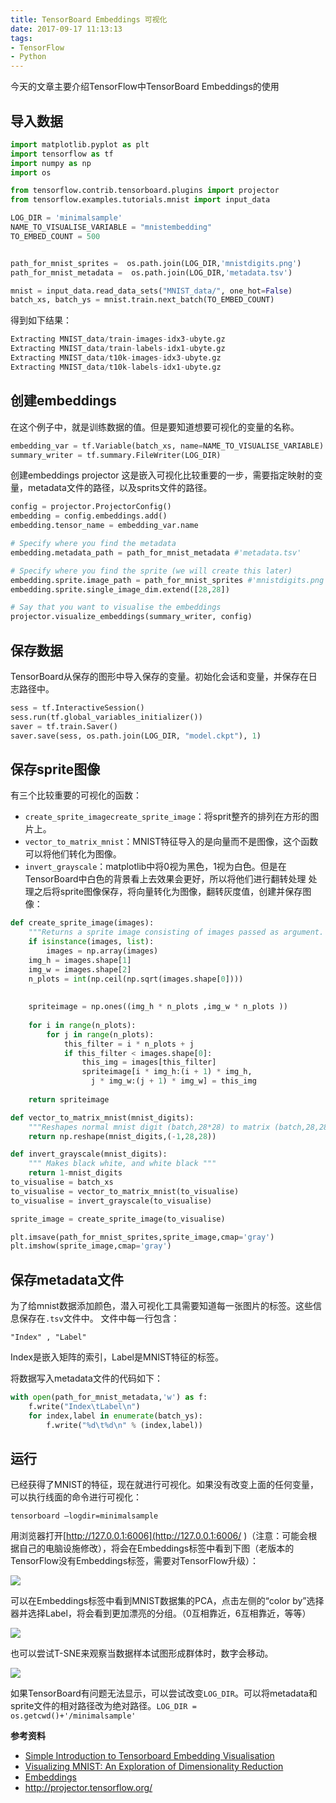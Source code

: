 ```yaml
---
title: TensorBoard Embeddings 可视化
date: 2017-09-17 11:13:13
tags:
- TensorFlow
- Python
---
```

今天的文章主要介绍TensorFlow中TensorBoard Embeddings的使用
<!--more-->
## 导入数据

```python
import matplotlib.pyplot as plt
import tensorflow as tf
import numpy as np
import os

from tensorflow.contrib.tensorboard.plugins import projector
from tensorflow.examples.tutorials.mnist import input_data

LOG_DIR = 'minimalsample'
NAME_TO_VISUALISE_VARIABLE = "mnistembedding"
TO_EMBED_COUNT = 500


path_for_mnist_sprites =  os.path.join(LOG_DIR,'mnistdigits.png')
path_for_mnist_metadata =  os.path.join(LOG_DIR,'metadata.tsv')

mnist = input_data.read_data_sets("MNIST_data/", one_hot=False)
batch_xs, batch_ys = mnist.train.next_batch(TO_EMBED_COUNT)
```
得到如下结果：
```python
Extracting MNIST_data/train-images-idx3-ubyte.gz
Extracting MNIST_data/train-labels-idx1-ubyte.gz
Extracting MNIST_data/t10k-images-idx3-ubyte.gz
Extracting MNIST_data/t10k-labels-idx1-ubyte.gz
```

## 创建embeddings
在这个例子中，就是训练数据的值。但是要知道想要可视化的变量的名称。
```python
embedding_var = tf.Variable(batch_xs, name=NAME_TO_VISUALISE_VARIABLE)
summary_writer = tf.summary.FileWriter(LOG_DIR)
```

创建embeddings projector
这是嵌入可视化比较重要的一步，需要指定映射的变量，metadata文件的路径，以及sprits文件的路径。
```python
config = projector.ProjectorConfig()
embedding = config.embeddings.add()
embedding.tensor_name = embedding_var.name

# Specify where you find the metadata
embedding.metadata_path = path_for_mnist_metadata #'metadata.tsv'

# Specify where you find the sprite (we will create this later)
embedding.sprite.image_path = path_for_mnist_sprites #'mnistdigits.png'
embedding.sprite.single_image_dim.extend([28,28])

# Say that you want to visualise the embeddings
projector.visualize_embeddings(summary_writer, config)
```

## 保存数据
TensorBoard从保存的图形中导入保存的变量。初始化会话和变量，并保存在日志路径中。
```python
sess = tf.InteractiveSession()
sess.run(tf.global_variables_initializer())
saver = tf.train.Saver()
saver.save(sess, os.path.join(LOG_DIR, "model.ckpt"), 1)
```

## 保存sprite图像
有三个比较重要的可视化的函数：
* `create_sprite_imagecreate_sprite_image`：将sprit整齐的排列在方形的图片上。
* `vector_to_matrix_mnist`：MNIST特征导入的是向量而不是图像，这个函数可以将他们转化为图像。
* `invert_grayscale`：matplotlib中将0视为黑色，1视为白色。但是在TensorBoard中白色的背景看上去效果会更好，所以将他们进行翻转处理
处理之后将sprite图像保存，将向量转化为图像，翻转灰度值，创建并保存图像：

```python
def create_sprite_image(images):
    """Returns a sprite image consisting of images passed as argument. Images should be count x width x height"""
    if isinstance(images, list):
        images = np.array(images)
    img_h = images.shape[1]
    img_w = images.shape[2]
    n_plots = int(np.ceil(np.sqrt(images.shape[0])))
    
    
    spriteimage = np.ones((img_h * n_plots ,img_w * n_plots ))
    
    for i in range(n_plots):
        for j in range(n_plots):
            this_filter = i * n_plots + j
            if this_filter < images.shape[0]:
                this_img = images[this_filter]
                spriteimage[i * img_h:(i + 1) * img_h,
                  j * img_w:(j + 1) * img_w] = this_img
    
    return spriteimage

def vector_to_matrix_mnist(mnist_digits):
    """Reshapes normal mnist digit (batch,28*28) to matrix (batch,28,28)"""
    return np.reshape(mnist_digits,(-1,28,28))

def invert_grayscale(mnist_digits):
    """ Makes black white, and white black """
    return 1-mnist_digits
to_visualise = batch_xs
to_visualise = vector_to_matrix_mnist(to_visualise)
to_visualise = invert_grayscale(to_visualise)

sprite_image = create_sprite_image(to_visualise)

plt.imsave(path_for_mnist_sprites,sprite_image,cmap='gray')
plt.imshow(sprite_image,cmap='gray')
```

## 保存metadata文件
为了给mnist数据添加颜色，潜入可视化工具需要知道每一张图片的标签。这些信息保存在`.tsv`文件中。
文件中每一行包含：
```
"Index" , "Label"
```
Index是嵌入矩阵的索引，Label是MNIST特征的标签。

将数据写入metadata文件的代码如下：

```python
with open(path_for_mnist_metadata,'w') as f:
    f.write("Index\tLabel\n")
    for index,label in enumerate(batch_ys):
        f.write("%d\t%d\n" % (index,label))
```

## 运行

已经获得了MNIST的特征，现在就进行可视化。如果没有改变上面的任何变量，可以执行线面的命令进行可视化：

```
tensorboard –logdir=minimalsample
```

用浏览器打开[http://127.0.0.1:6006](http://127.0.0.1:6006/ )（注意：可能会根据自己的电脑设施修改），将会在Embeddings标签中看到下图（老版本的TensorFlow没有Embeddings标签，需要对TensorFlow升级）：

![](/images/2017-9-17/2017-09-17-1.png)

可以在Embeddings标签中看到MNIST数据集的PCA，点击左侧的“color by”选择器并选择Label，将会看到更加漂亮的分组。（0互相靠近，6互相靠近，等等）

![](/images/2017-9-17/2017-09-17-2.png)

也可以尝试T-SNE来观察当数据样本试图形成群体时，数字会移动。

![](/images/2017-9-17/2017-09-17-3.png)

如果TensorBoard有问题无法显示，可以尝试改变`LOG_DIR`。可以将metadata和sprite文件的相对路径改为绝对路径。`LOG_DIR = os.getcwd()+'/minimalsample'`

**参考资料**


* [Simple Introduction to Tensorboard Embedding Visualisation](https://www.pinchofintelligence.com/simple-introduction-to-tensorboard-embedding-visualisation/)
* [Visualizing MNIST: An Exploration of Dimensionality Reduction](http://colah.github.io/posts/2014-10-Visualizing-MNIST/)
* [Embeddings](https://www.tensorflow.org/programmers_guide/embedding)
* http://projector.tensorflow.org/